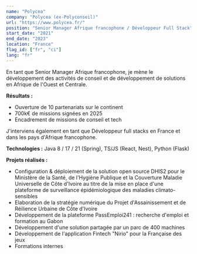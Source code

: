 ```yaml
---
name: "Polycea"
company: "Polycea (ex-Polyconseil)"
url: "https://www.polycea.fr/"
position: "Senior Manager Afrique francophone / Développeur Full Stack"
start_date: "2021"
end_date: "2023"
location: "France"
flag_id: ["fr", "ci"]
lang: "fr"
---
```


En tant que Senior Manager Afrique francophone, je mène le développement des activités de conseil et de développement de solutions en Afrique de l'Ouest et Centrale.

__**Résultats :**__
* Ouverture de 10 partenariats sur le continent
* 700k€ de missions signées en 2025
* Encadrement de missions de conseil et tech

J'interviens également en tant que Développeur full stacks en France et dans les pays d'Afrique francophone.

__**Technologies :**__
Java 8 / 17 / 21 (Spring), TS/JS (React, Nest), Python (Flask)

__**Projets réalisés :**__
* Configuration & déploiement de la solution open source DHIS2 pour le Ministère de la Santé, de l'Hygiène Publique et la Couverture Maladie Universelle de Côte d'Ivoire au titre de la mise en place d'une plateforme de surveillance épidémiologique des maladies climato-sensibles
* Elaboration de la stratégie numérique du Projet d'Assainissement et de Réilience Urbaine de Côte d'Ivoire
* Développement de la plateforme PassEmploi241 : recherche d'emploi et formation au Gabon
* Développement d'une solution partagée par un parc de 400 machines
* Développement de l'application Fintech "Nirio" pour la Française des jeux
* Formations internes